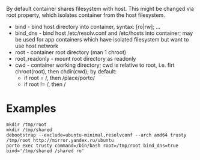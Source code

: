 By default container shares filesystem with host.
This might be changed via root property, which isolates container from the host filesystem.

* bind - bind host directory into container, syntax: <host path> <container path> [ro|rw]; ...
* bind\_dns - bind host /etc/resolv.conf and /etc/hosts into container; may be used for app containers which have isolated filesystem but want to use host network
* root - container root directory (man 1 chroot)
* root\_readonly - mount root directory as readonly
* cwd - container working directory; cwd is relative to root, i.e. firt chroot(root), then chdir(cwd); by default:
  - if root = /, then /place/porto/<container>
  - if root != /, then /

# Examples

```
mkdir /tmp/root
mkdir /tmp/shared
debootstrap --exclude=ubuntu-minimal,resolvconf --arch amd64 trusty /tmp/root http://mirror.yandex.ru/ubuntu
porto exec trusty command=/bin/bash root=/tmp/root bind_dns=true bind='/tmp/shared /shared ro'
```
